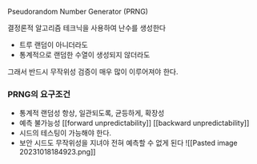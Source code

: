 Pseudorandom Number Generator (PRNG)

결정론적 알고리즘 테크닉을 사용하여 난수를 생성한다
- 트루 랜덤이 아니더라도
- 통계적으로 랜덤한 수열이 생성되지 않더라도

그래서 반드시 무작위성 검증이 매우 많이 이루어져야 한다.

### PRNG의 요구조건
- 통계적 랜덤성
	항상, 일관되도록, 균등하게, 확장성
- 예측 불가능성
	[[forward unpredictability]]
	[[backward unpredictability]]
- 시드의 테스팅이 가능해야 한다.
- 보안
	시드도 무작위성을 지녀야 전혀 예측할 수 없게 된다
![[Pasted image 20231018184923.png]]
